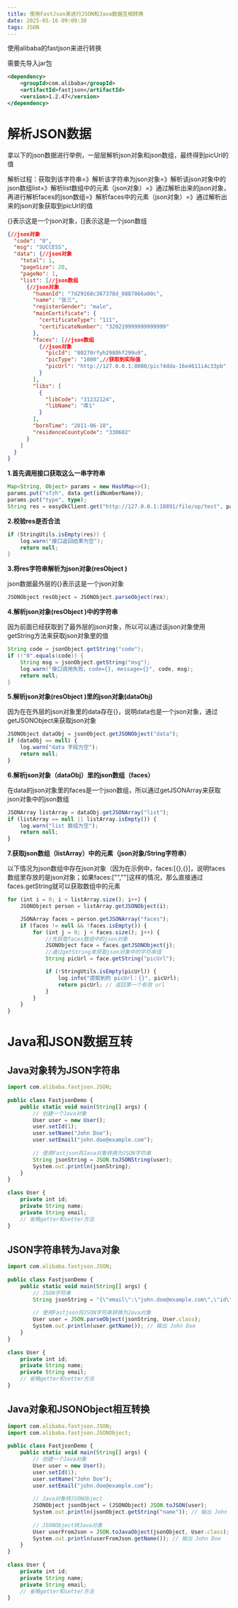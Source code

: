 ```yaml
---
title: 使用FastJson来进行JSON和Java数据互相转换
date: 2025-05-16 09:09:38
tags: JSON
---
```


使用alibaba的fastjson来进行转换

需要先导入jar包

```xml
<dependency>
    <groupId>com.alibaba</groupId>
    <artifactId>fastjson</artifactId>
    <version>1.2.47</version>
</dependency>
```

# 解析JSON数据

拿以下的json数据进行举例，一层层解析json对象和json数组，最终得到picUrl的值

解析过程：获取到该字符串=》解析该字符串为json对象=》解析该json对象中的json数组list=》解析list数组中的元素（json对象）=》通过解析出来的json对象，再进行解析faces的json数组=》解析faces中的元素（json对象）=》通过解析出来的json对象获取到picUrl的值

{}表示这是一个json对象，[]表示这是一个json数组

```json
{//json对象
  "code": "0",
  "msg": "SUCCESS",
  "data": {//json对象
    "total": 1,
    "pageSize": 20,
    "pageNo": 1,
    "list": [//json数组
      {//json对象
        "humanId": "7d29168c367378d_0887866a80c",
        "name": "张三",
        "registerGender": "male",
        "mainCertificate": {
          "certificateType": "111",
          "certificateNumber": "320219999999999999"
        },
        "faces": [//json数组
          {//json对象
            "picId": "80270rfyh2980hf299u9",
            "picType": "1000",//获取到实际值
            "picUrl": "http://127.0.0.1:8080/pic?4dda-16e4611i4c33pb"
          }
        ],
        "libs": [
          {
            "libCode": "31232124",
            "libName": "库1"
          }
        ],
        "bornTime": "2011-06-10",
        "residenceCountyCode": "330602"
      }
    ]
  }
}
```

**1.首先调用接口获取这么一串字符串**

```typescript
Map<String, Object> params = new HashMap<>();
params.put("sfzh", data.get(idNumberName));
params.put("type", type);
String res = easyOkClient.get("http://127.0.0.1:18891/file/op/test", params);
```

**2.校验res是否合法**

```Java
if (StringUtils.isEmpty(res)) {
    log.warn("接口返回结果为空");
    return null;
}
```

**3.将res字符串解析为****json****对象(resObject )**

json数据最外层的{}表示这是一个json对象

```Java
JSONObject resObject = JSONObject.parseObject(res);
```

**4.解析****json****对象(resObject )中的字符串**

因为前面已经获取到了最外层的json对象，所以可以通过该json对象使用getString方法来获取json对象里的值

```java
String code = jsonObject.getString("code");
if (!"0".equals(code)) {
    String msg = jsonObject.getString("msg");
    log.warn("接口调用失败，code={}, message={}", code, msg);
    return null;
}
```

**5.解析****json****对象(resObject )里的json对象(dataObj)**

因为在在外层的json对象里的data存在{}，说明data也是一个json对象，通过getJSONObject来获取json对象

```javascript
JSONObject dataObj = jsonObject.getJSONObject("data");
if (dataObj == null) {
    log.warn("data 字段为空");
    return null;
}
```

**6.解析****json****对象（dataObj）里的json数组（faces）**

在data的json对象里的faces是一个json数组，所以通过getJSONArray来获取json对象中的json数组

```javascript
JSONArray listArray = dataObj.getJSONArray("list");
if (listArray == null || listArray.isEmpty()) {
    log.warn("list 数组为空");
    return null;
}
```

**7.获取****json****数组（listArray）中的元素（json对象/String字符串）**

以下情况为json数组中存在json对象（因为在示例中，faces:[{},{}]，说明faces数组里存放的是json对象；如果faces:["",""]这样的情况，那么直接通过faces.getString就可以获取数组中的元素

```javascript
for (int i = 0; i < listArray.size(); i++) {
    JSONObject person = listArray.getJSONObject(i);

    JSONArray faces = person.getJSONArray("faces");
    if (faces != null && !faces.isEmpty()) {
        for (int j = 0; j < faces.size(); j++) {
            //先获取faces数组中的json对象
            JSONObject face = faces.getJSONObject(j);
            //通过getString来获取json对象中的字符串值
            String picUrl = face.getString("picUrl");

            if (!StringUtils.isEmpty(picUrl)) {
                log.info("提取到的 picUrl：{}", picUrl);
                return picUrl; // 返回第一个有效 url
            }
        }
    }
}
```

# Java和JSON数据互转

## Java对象转为JSON字符串

```typescript
import com.alibaba.fastjson.JSON;
 
public class FastjsonDemo {
    public static void main(String[] args) {
        // 创建一个Java对象
        User user = new User();
        user.setId(1);
        user.setName("John Doe");
        user.setEmail("john.doe@example.com");
 
        // 使用Fastjson将Java对象转换为JSON字符串
        String jsonString = JSON.toJSONString(user);
        System.out.println(jsonString);
    }
}
 
class User {
    private int id;
    private String name;
    private String email;
    // 省略getter和setter方法
}
```

## JSON字符串转为Java对象

```typescript
import com.alibaba.fastjson.JSON;
 
public class FastjsonDemo {
    public static void main(String[] args) {
        // JSON字符串
        String jsonString = "{\"email\":\"john.doe@example.com\",\"id\":1,\"name\":\"John Doe\"}";
 
        // 使用Fastjson将JSON字符串转换为Java对象
        User user = JSON.parseObject(jsonString, User.class);
        System.out.println(user.getName()); // 输出 John Doe
    }
}
 
class User {
    private int id;
    private String name;
    private String email;
    // 省略getter和setter方法
}
```

## Java对象和JSONObject相互转换

```typescript
import com.alibaba.fastjson.JSON;
import com.alibaba.fastjson.JSONObject;
 
public class FastjsonDemo {
    public static void main(String[] args) {
        // 创建一个Java对象
        User user = new User();
        user.setId(1);
        user.setName("John Doe");
        user.setEmail("john.doe@example.com");
 
        // Java对象转JSONObject
        JSONObject jsonObject = (JSONObject) JSON.toJSON(user);
        System.out.println(jsonObject.getString("name")); // 输出 John Doe
 
        // JSONObject转Java对象
        User userFromJson = JSON.toJavaObject(jsonObject, User.class);
        System.out.println(userFromJson.getName()); // 输出 John Doe
    }
}
 
class User {
    private int id;
    private String name;
    private String email;
    // 省略getter和setter方法
}
```
